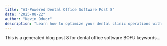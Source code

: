 ```yaml
---
title: "AI-Powered Dental Office Software Post 8"
date: "2025-08-22"
author: "Kevin Oduor"
description: "Learn how to optimize your dental clinic operations with software and AI tools."
---
```

This is a generated blog post 8 for dental office software BOFU keywords...
